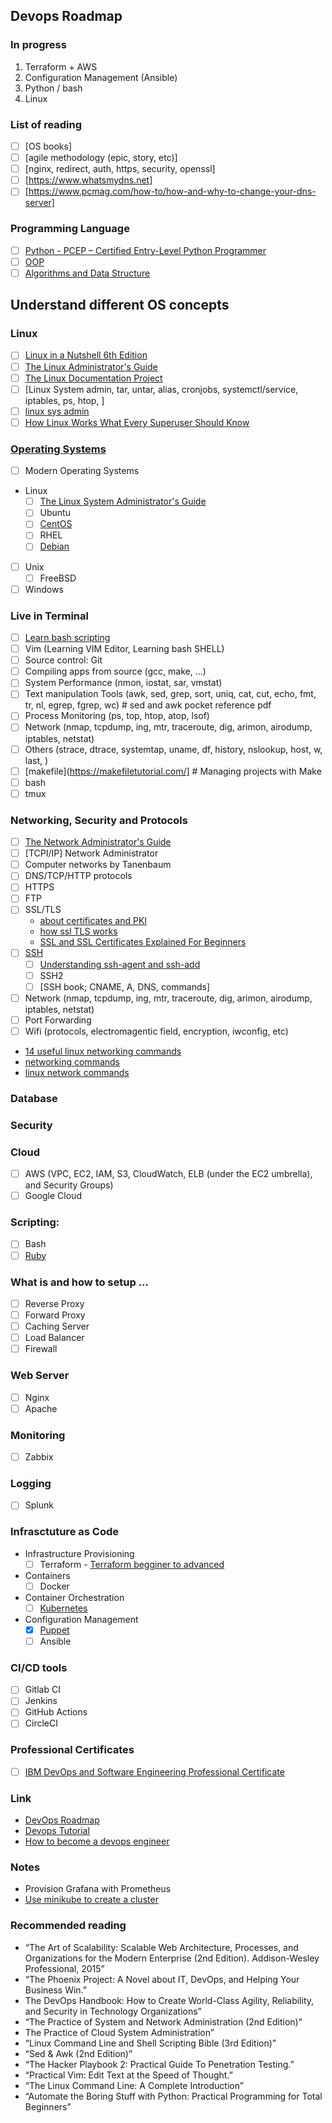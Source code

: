 ## Devops Roadmap

### In progress
1) Terraform + AWS
2) Configuration Management (Ansible)
3) Python / bash
4) Linux

### List of reading
- [ ] [OS books]
- [ ] [agile methodology (epic, story, etc)]
- [ ] [nginx, redirect, auth, https, security, openssl]
- [ ] [https://www.whatsmydns.net]
- [ ] [https://www.pcmag.com/how-to/how-and-why-to-change-your-dns-server]

### Programming Language
- [ ] [Python - PCEP – Certified Entry-Level Python Programmer](https://pythoninstitute.org/certification/pcep-certification-entry-level)
- [ ] [OOP]()
- [ ] [Algorithms and Data Structure]()

## Understand different OS concepts
### Linux
- [ ] [Linux in a Nutshell 6th Edition]()
- [ ] [The Linux Administrator's Guide](https://tldp.org/LDP/sag/html/index.html)
- [ ] [The Linux Documentation Project](https://tldp.org/)
- [ ] [Linux System admin, tar, untar, alias, cronjobs, systemctl/service, iptables, ps, htop, ]
- [ ] [linux sys admin](https://training.linuxfoundation.org/training/introduction-to-linux/)
- [ ] [How Linux Works What Every Superuser Should Know](http://index-of.es/Varios-2/How%20Linux%20Works%20What%20Every%20Superuser%20Should%20Know.pdf)

### [Operating Systems](https://github.com/horia-delicoti/books#operating-systems)
- [ ] Modern Operating Systems
- Linux
  - [ ] [The Linux System Administrator's Guide](https://mog.dog/files/SP2019/2017%20Nemeth%20Evi%20etal%20-%20UNIX%20and%20Linux%20System%20Administration%20Handbook%5B5thED%5D_Rell.pdf)
  - [ ] Ubuntu
  - [ ] [CentOS](https://access.redhat.com/documentation/en-us/red_hat_enterprise_linux/7/html/system_administrators_guide/index)
  - [ ] RHEL
  - [ ] [Debian](https://www.debian.org/doc/manuals/debian-handbook/)
- [ ] Unix
  - [ ] FreeBSD
- [ ] Windows

### Live in Terminal
- [ ] [Learn bash scripting](LearningthebashShell,3rdEdition.pdf)
- [ ] Vim (Learning VIM Editor, Learning bash SHELL)
- [ ] Source control: Git
- [ ] Compiling apps from source (gcc, make, ...)
- [ ] System Performance (nmon, iostat, sar, vmstat)
- [ ] Text manipulation Tools (awk, sed, grep, sort, uniq, cat, cut, echo, fmt, tr, nl, egrep, fgrep, wc) # sed and awk pocket reference pdf
- [ ] Process Monitoring (ps, top, htop, atop, lsof)
- [ ] Network (nmap, tcpdump, ing, mtr, traceroute, dig, arimon, airodump, iptables, netstat)
- [ ] Others (strace, dtrace, systemtap, uname, df, history, nslookup, host, w, last, )
- [ ] [makefile](https://makefiletutorial.com/] # Managing projects with Make
- [ ] bash
- [ ] tmux

### Networking, Security and Protocols
- [ ] [The Network Administrator's Guide](https://tldp.org/LDP/nag/node1.html#SECTION001000000)
- [ ] [TCPI/IP] Network Administrator
- [ ] Computer networks by Tanenbaum
- [ ] DNS/TCP/HTTP protocols
- [ ] HTTPS
- [ ] FTP
- [ ] SSL/TLS
  - [about certificates and PKI](https://smallstep.com/blog/everything-pki/)
  - [how ssl TLS works](https://www.websecurity.digicert.com/security-topics/how-ssl-works)
  - [SSL and SSL Certificates Explained For Beginners](http://www.steves-internet-guide.com/ssl-certificates-explained/)
- [ ] [SSH](https://www.ssh.com/ssh/port)
  - [ ] [Understanding ssh-agent and ssh-add](http://blog.joncairns.com/2013/12/understanding-ssh-agent-and-ssh-add/)
  - [ ] SSH2
  - [ ] [SSH book; CNAME, A, DNS, commands]
- [ ] Network (nmap, tcpdump, ing, mtr, traceroute, dig, arimon, airodump, iptables, netstat)
- [ ] Port Forwarding
- [ ] Wifi (protocols, electromagentic field, encryption, iwconfig, etc)

- [14 useful linux networking commands](https://geekflare.com/linux-networking-commands/)
- [networking commands](https://www.fosslinux.com/42935/linux-networking-commands.htm)
- [linux network commands](https://www.javatpoint.com/linux-networking-commands)

### Database

### Security
### Cloud
- [ ] AWS (VPC, EC2, IAM, S3, CloudWatch, ELB (under the EC2 umbrella), and Security Groups)
- [ ] Google Cloud

### Scripting:
- [ ] Bash
- [ ] [Ruby](https://github.com/horia-delicoti/rails-roadmap)

### What is and how to setup ...
- [ ] Reverse Proxy
- [ ] Forward Proxy
- [ ] Caching Server
- [ ] Load Balancer
- [ ] Firewall

### Web Server
- [ ] Nginx
- [ ] Apache

### Monitoring
- [ ] Zabbix

### Logging
- [ ] Splunk

### Infrasctuture as Code
- Infrastructure Provisioning
  - [ ] Terraform - [Terraform begginer to advanced](https://www.udemy.com/course/terraform-beginner-to-advanced/)
- Containers
  - [ ] Docker
- Container Orchestration
  - [ ] [Kubernetes](https://learning.oreilly.com/library/view/kubernetes-in-action/9781617293726/)
- Configuration Management
  - [X] [Puppet](https://puppet.com/docs/puppet/7/puppet_index.html)
  - [ ] Ansible

### CI/CD tools
- [ ] Gitlab CI
- [ ] Jenkins
- [ ] GitHub Actions
- [ ] CircleCI

### Professional Certificates
- [ ] [IBM DevOps and Software Engineering Professional Certificate](https://www.coursera.org/professional-certificates/devops-and-software-engineering)

### Link
- [DevOps Roadmap](https://roadmap.sh/devops)
- [Devops Tutorial](https://www.softwaretestinghelp.com/devops-tutorials/)
- [How to become a devops engineer](https://medium.com/@devfire/how-to-become-a-devops-engineer-in-six-months-or-less-366097df7737)


### Notes
- Provision Grafana with Prometheus
- [Use minikube to create a cluster](https://kubernetes.io/docs/tutorials/kubernetes-basics/create-cluster/cluster-intro/)

### Recommended reading
- “The Art of Scalability: Scalable Web Architecture, Processes, and Organizations for the Modern Enterprise (2nd Edition). Addison-Wesley Professional, 2015”
- “The Phoenix Project: A Novel about IT, DevOps, and Helping Your Business Win.”
- The DevOps Handbook: How to Create World-Class Agility, Reliability, and Security in Technology Organizations”
- “The Practice of System and Network Administration (2nd Edition)”
- The Practice of Cloud System Administration”
- “Linux Command Line and Shell Scripting Bible (3rd Edition)”
- “Sed & Awk (2nd Edition)”
- “The Hacker Playbook 2: Practical Guide To Penetration Testing.”
- “Practical Vim: Edit Text at the Speed of Thought.”
- “The Linux Command Line: A Complete Introduction”
- “Automate the Boring Stuff with Python: Practical Programming for Total Beginners”
